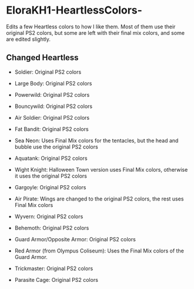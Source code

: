 # EloraKH1-HeartlessColors-
Edits a few Heartless colors to how I like them. Most of them use their original PS2 colors, but some are left with their final mix colors, and some are edited slightly.

## Changed Heartless

- Soldier: Original PS2 colors
- Large Body: Original PS2 colors
- Powerwild: Original PS2 colors
- Bouncywild: Original PS2 colors
- Air Soldier: Original PS2 colors
- Fat Bandit: Original PS2 colors
- Sea Neon: Uses Final Mix colors for the tentacles, but the head and bubble use the original PS2 colors
- Aquatank: Original PS2 colors
- Wight Knight: Halloween Town version uses Final Mix colors, otherwise it uses the original PS2 colors
- Gargoyle: Original PS2 colors
- Air Pirate: Wings are changed to the original PS2 colors, the rest uses Final Mix colors
- Wyvern: Original PS2 colors
- Behemoth: Original PS2 colors


- Guard Armor/Opposite Armor: Original PS2 colors
- Red Armor (from Olympus Coliseum): Uses the Final Mix colors of the Guard Armor.
- Trickmaster: Original PS2 colors
- Parasite Cage: Original PS2 colors
